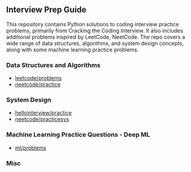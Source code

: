 ## Interview Prep Guide

This repository contains Python solutions to coding interview practice problems, primarily from Cracking the Coding Interview. It also includes additional problems inspired by LeetCode, NeetCode. The repo covers a wide range of data structures, algorithms, and system design concepts, along with some machine learning practice problems.

### Data Structures and Algorithms
- [leetcode/problems](https://leetcode.com/problems)
- [neetcode/practice](https://neetcode.io/practice?tab=blind75)

### System Design
- [hellointerview/practice](https://www.hellointerview.com/learn/system-design/in-a-hurry/introduction)
- [neetcode/practicesys
](https://neetcode.io/practice?tab=systemDesign)

### Machine Learning Practice Questions - Deep ML
- [ml/problems](https://www.deep-ml.com/problems)


### Misc

